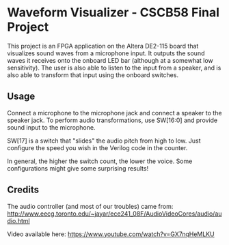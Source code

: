 # Waveform Visualizer - CSCB58 Final Project

This project is an FPGA application on the Altera DE2-115 board that visualizes sound waves from a microphone input.
It outputs the sound waves it receives onto the onboard LED bar (although at a somewhat low sensitivity).
The user is also able to listen to the input from a speaker, and is also able to transform that input using the onboard switches.

## Usage

Connect a microphone to the microphone jack and connect a speaker to the speaker jack.
To perform audio transformations, use SW[16:0] and provide sound input to the microphone.

SW[17] is a switch that "slides" the audio pitch from high to low. Just configure the speed you wish in the Verilog code in the counter.

In general, the higher the switch count, the lower the voice.
Some configurations might give some surprising results!

## Credits

The audio controller (and most of our troubles) came from: http://www.eecg.toronto.edu/~jayar/ece241_08F/AudioVideoCores/audio/audio.html

Video available here: https://www.youtube.com/watch?v=GX7nqHeMLKU
